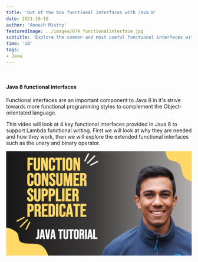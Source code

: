 ```yaml
---
title: 'Out of the box functional interfaces with Java 8'
date: 2021-10-18
author: 'Aneesh Mistry'
featuredImage: ../images/074_functionalinterface.jpg
subtitle: 'Explore the common and most useful functional interfaces with Java 8.'
time: '10'
tags:
- Java
---
```


<br>
<h4>Java 8 functional interfaces</h4>
<p>
Functional interfaces are an important component to Java 8 in it's strive towards more functional programming styles to complement the Object-orientated language. 

This video will look at 4 key functional interfaces provided in Java 8 to support Lambda functional writing.
First we will look at why they are needed and how they work, then we will explore the extended functional interfaces such as the unary and binary operator. 

[![YouTube video link](../images/074_functionalinterface.jpg)](https://youtu.be/0zcnv4hVvVw)
</p>
